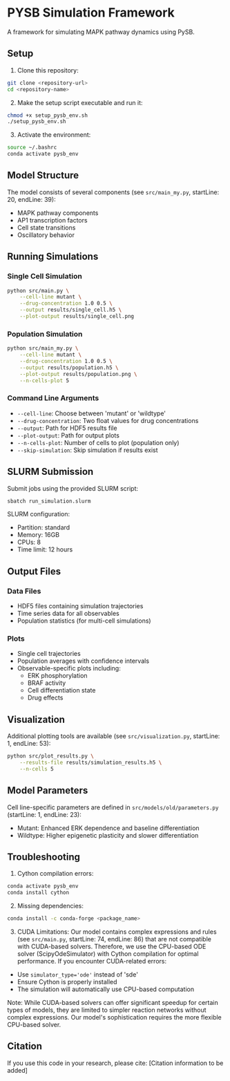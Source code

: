 # PYSB Simulation Framework

A framework for simulating MAPK pathway dynamics using PySB.

## Setup

1. Clone this repository: 
```bash
git clone <repository-url>
cd <repository-name>
```

2. Make the setup script executable and run it:

```bash
chmod +x setup_pysb_env.sh
./setup_pysb_env.sh
```

3. Activate the environment:
```bash
source ~/.bashrc
conda activate pysb_env
```

## Model Structure

The model consists of several components (see `src/main_my.py`, startLine: 20, endLine: 39):
- MAPK pathway components
- AP1 transcription factors
- Cell state transitions
- Oscillatory behavior

## Running Simulations

### Single Cell Simulation
```bash
python src/main.py \
    --cell-line mutant \
    --drug-concentration 1.0 0.5 \
    --output results/single_cell.h5 \
    --plot-output results/single_cell.png
```

### Population Simulation
```bash
python src/main_my.py \
    --cell-line mutant \
    --drug-concentration 1.0 0.5 \
    --output results/population.h5 \
    --plot-output results/population.png \
    --n-cells-plot 5
```

### Command Line Arguments
- `--cell-line`: Choose between 'mutant' or 'wildtype'
- `--drug-concentration`: Two float values for drug concentrations
- `--output`: Path for HDF5 results file
- `--plot-output`: Path for output plots
- `--n-cells-plot`: Number of cells to plot (population only)
- `--skip-simulation`: Skip simulation if results exist

## SLURM Submission

Submit jobs using the provided SLURM script:
```bash
sbatch run_simulation.slurm
```

SLURM configuration:
- Partition: standard
- Memory: 16GB
- CPUs: 8
- Time limit: 12 hours

## Output Files

### Data Files
- HDF5 files containing simulation trajectories
- Time series data for all observables
- Population statistics (for multi-cell simulations)

### Plots
- Single cell trajectories
- Population averages with confidence intervals
- Observable-specific plots including:
  - ERK phosphorylation
  - BRAF activity
  - Cell differentiation state
  - Drug effects

## Visualization

Additional plotting tools are available (see `src/visualization.py`, startLine: 1, endLine: 53):
```bash
python src/plot_results.py \
    --results-file results/simulation_results.h5 \
    --n-cells 5
```

## Model Parameters

Cell line-specific parameters are defined in `src/models/old/parameters.py` (startLine: 1, endLine: 23):
- Mutant: Enhanced ERK dependence and baseline differentiation
- Wildtype: Higher epigenetic plasticity and slower differentiation

## Troubleshooting

1. Cython compilation errors:
```bash
conda activate pysb_env
conda install cython
```

2. Missing dependencies:
```bash
conda install -c conda-forge <package_name>
```

3. CUDA Limitations:
Our model contains complex expressions and rules (see `src/main.py`, startLine: 74, endLine: 86) that are not compatible with CUDA-based solvers. Therefore, we use the CPU-based ODE solver (ScipyOdeSimulator) with Cython compilation for optimal performance. If you encounter CUDA-related errors:
- Use `simulator_type='ode'` instead of 'sde'
- Ensure Cython is properly installed
- The simulation will automatically use CPU-based computation

Note: While CUDA-based solvers can offer significant speedup for certain types of models, they are limited to simpler reaction networks without complex expressions. Our model's sophistication requires the more flexible CPU-based solver.

## Citation

If you use this code in your research, please cite:
[Citation information to be added]
